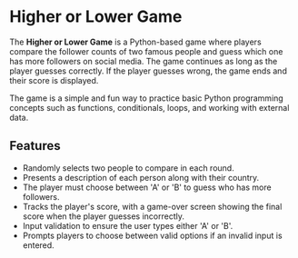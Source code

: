 # Higher or Lower Game

The **Higher or Lower Game** is a Python-based game where players compare the follower counts of two famous people and guess which one has more followers on social media. The game continues as long as the player guesses correctly. If the player guesses wrong, the game ends and their score is displayed.

The game is a simple and fun way to practice basic Python programming concepts such as functions, conditionals, loops, and working with external data.

## Features
- Randomly selects two people to compare in each round.
- Presents a description of each person along with their country.
- The player must choose between 'A' or 'B' to guess who has more followers.
- Tracks the player's score, with a game-over screen showing the final score when the player guesses incorrectly.
- Input validation to ensure the user types either 'A' or 'B'.
- Prompts players to choose between valid options if an invalid input is entered.
